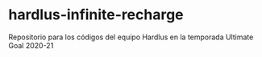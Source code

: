 # hardlus-infinite-recharge
Repositorio para los códigos del equipo Hardlus en la temporada Ultimate Goal 2020-21
